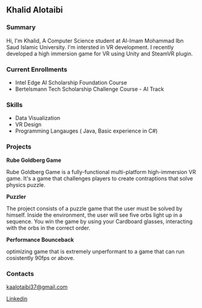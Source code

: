 ## Khalid Alotaibi

### Summary

Hi, I'm Khalid, A Computer Science student at Al-Imam Mohammad Ibn Saud Islamic University. I'm intersted in VR development. I recently developed a high immersion game for VR using Unity and SteamVR plugin.

### Current Enrollments

- Intel Edge AI Scholarship Foundation Course
- Bertelsmann Tech Scholarship Challenge Course - AI Track

### Skills

- Data Visualization
- VR Design
- Programming Langauges ( Java, Basic experience in C#)

### Projects
 


**Rube Goldberg Game**

Rube Goldberg Game is a fully-functional multi-platform high-immersion VR game. It's a game that challenges players to create contraptions that solve physics puzzle.
 
  **Puzzler**

The project consists of a puzzle game that the user must be solved by himself. Inside the environment, the user will see five     orbs light up in a sequence. You win the game by using your Cardboard glasses, interacting with the orbs in the correct order.
 
  **Performance Bounceback**
 
 optimizing game that is extremely unperformant to a game that can run cosistently 90fps or above.

### Contacts

<a href="mailto:kaalotaibi37@gmail.com">kaalotaibi37@gmail.com</a>

 [Linkedin](https://www.linkedin.com/in/khalidalotaibi37/) 


